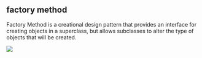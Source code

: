 ## factory method

Factory Method is a creational design pattern that provides an interface for creating objects in a superclass, but allows subclasses to alter the type of objects that will be created.

<img src="https://refactoring.guru/images/patterns/content/factory-method/factory-method-en.png">
